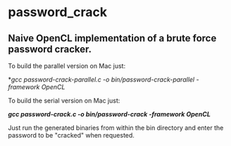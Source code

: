 # password_crack
## Naive OpenCL implementation of a brute force password cracker.

To build the parallel version on Mac just:

**_gcc password-crack-parallel.c -o bin/password-crack-parallel -framework OpenCL_*

To build the serial version on Mac just:

**_gcc password-crack.c -o bin/password-crack -framework OpenCL_**

Just run the generated binaries from within the bin directory and enter the password to be "cracked" when requested.